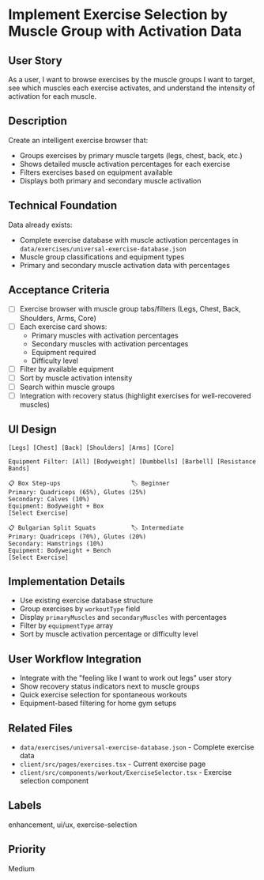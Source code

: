 # Implement Exercise Selection by Muscle Group with Activation Data

## User Story
As a user, I want to browse exercises by the muscle groups I want to target, see which muscles each exercise activates, and understand the intensity of activation for each muscle.

## Description
Create an intelligent exercise browser that:
- Groups exercises by primary muscle targets (legs, chest, back, etc.)
- Shows detailed muscle activation percentages for each exercise
- Filters exercises based on equipment available
- Displays both primary and secondary muscle activation

## Technical Foundation
Data already exists:
- Complete exercise database with muscle activation percentages in `data/exercises/universal-exercise-database.json`
- Muscle group classifications and equipment types
- Primary and secondary muscle activation data with percentages

## Acceptance Criteria
- [ ] Exercise browser with muscle group tabs/filters (Legs, Chest, Back, Shoulders, Arms, Core)
- [ ] Each exercise card shows:
  - Primary muscles with activation percentages
  - Secondary muscles with activation percentages  
  - Equipment required
  - Difficulty level
- [ ] Filter by available equipment
- [ ] Sort by muscle activation intensity
- [ ] Search within muscle groups
- [ ] Integration with recovery status (highlight exercises for well-recovered muscles)

## UI Design
```
[Legs] [Chest] [Back] [Shoulders] [Arms] [Core]

Equipment Filter: [All] [Bodyweight] [Dumbbells] [Barbell] [Resistance Bands]

📋 Box Step-ups                    🏷️ Beginner
Primary: Quadriceps (65%), Glutes (25%)
Secondary: Calves (10%)
Equipment: Bodyweight + Box
[Select Exercise]

📋 Bulgarian Split Squats          🏷️ Intermediate  
Primary: Quadriceps (70%), Glutes (20%)
Secondary: Hamstrings (10%)
Equipment: Bodyweight + Bench
[Select Exercise]
```

## Implementation Details
- Use existing exercise database structure
- Group exercises by `workoutType` field
- Display `primaryMuscles` and `secondaryMuscles` with percentages
- Filter by `equipmentType` array
- Sort by muscle activation percentage or difficulty level

## User Workflow Integration
- Integrate with the "feeling like I want to work out legs" user story
- Show recovery status indicators next to muscle groups
- Quick exercise selection for spontaneous workouts
- Equipment-based filtering for home gym setups

## Related Files
- `data/exercises/universal-exercise-database.json` - Complete exercise data
- `client/src/pages/exercises.tsx` - Current exercise page
- `client/src/components/workout/ExerciseSelector.tsx` - Exercise selection component

## Labels
enhancement, ui/ux, exercise-selection

## Priority
Medium